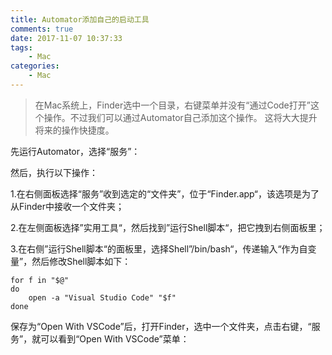 ```yaml
---
title: Automator添加自己的启动工具
comments: true
date: 2017-11-07 10:37:33
tags:
    - Mac
categories:
    - Mac
---
```


> 在Mac系统上，Finder选中一个目录，右键菜单并没有“通过Code打开”这个操作。不过我们可以通过Automator自己添加这个操作。
>这将大大提升将来的操作快捷度。

先运行Automator，选择“服务”：

然后，执行以下操作：


1.在右侧面板选择“服务”收到选定的“文件夹”，位于“Finder.app“，该选项是为了从Finder中接收一个文件夹；

2.在左侧面板选择”实用工具“，然后找到”运行Shell脚本“，把它拽到右侧面板里；

3.在右侧”运行Shell脚本“的面板里，选择Shell”/bin/bash“，传递输入“作为自变量”，然后修改Shell脚本如下：

```
for f in "$@"
do
    open -a "Visual Studio Code" "$f"
done
```

保存为“Open With VSCode”后，打开Finder，选中一个文件夹，点击右键，“服务”，就可以看到“Open With VSCode”菜单：

